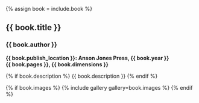 {% assign book = include.book %}
## {{ book.title }}
### {{ book.author }}
**{{ book.publish_location }}: Anson Jones Press, {{ book.year }}**<br>
**{{ book.pages }}, {{ book.dimensions }}**

{% if book.description %}
{{ book.description }}
{% endif %}

{% if book.images %}
{% include gallery gallery=book.images %}
{% endif %}
